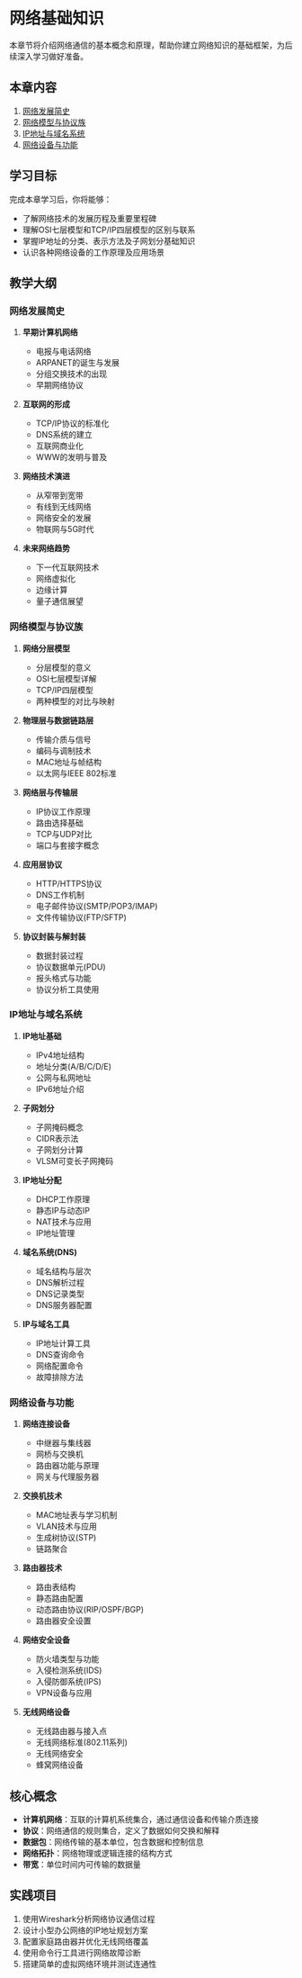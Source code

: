 # 网络基础知识

本章节将介绍网络通信的基本概念和原理，帮助你建立网络知识的基础框架，为后续深入学习做好准备。

## 本章内容

1. [网络发展简史](./history.md)
2. [网络模型与协议族](./models.md)
3. [IP地址与域名系统](./ip-dns.md)
4. [网络设备与功能](./devices.md)

## 学习目标

完成本章学习后，你将能够：

- 了解网络技术的发展历程及重要里程碑
- 理解OSI七层模型和TCP/IP四层模型的区别与联系
- 掌握IP地址的分类、表示方法及子网划分基础知识
- 认识各种网络设备的工作原理及应用场景

## 教学大纲

### 网络发展简史
1. **早期计算机网络**
   - 电报与电话网络
   - ARPANET的诞生与发展
   - 分组交换技术的出现
   - 早期网络协议

2. **互联网的形成**
   - TCP/IP协议的标准化
   - DNS系统的建立
   - 互联网商业化
   - WWW的发明与普及

3. **网络技术演进**
   - 从窄带到宽带
   - 有线到无线网络
   - 网络安全的发展
   - 物联网与5G时代

4. **未来网络趋势**
   - 下一代互联网技术
   - 网络虚拟化
   - 边缘计算
   - 量子通信展望

### 网络模型与协议族
1. **网络分层模型**
   - 分层模型的意义
   - OSI七层模型详解
   - TCP/IP四层模型
   - 两种模型的对比与映射

2. **物理层与数据链路层**
   - 传输介质与信号
   - 编码与调制技术
   - MAC地址与帧结构
   - 以太网与IEEE 802标准

3. **网络层与传输层**
   - IP协议工作原理
   - 路由选择基础
   - TCP与UDP对比
   - 端口与套接字概念

4. **应用层协议**
   - HTTP/HTTPS协议
   - DNS工作机制
   - 电子邮件协议(SMTP/POP3/IMAP)
   - 文件传输协议(FTP/SFTP)

5. **协议封装与解封装**
   - 数据封装过程
   - 协议数据单元(PDU)
   - 报头格式与功能
   - 协议分析工具使用

### IP地址与域名系统
1. **IP地址基础**
   - IPv4地址结构
   - 地址分类(A/B/C/D/E)
   - 公网与私网地址
   - IPv6地址介绍

2. **子网划分**
   - 子网掩码概念
   - CIDR表示法
   - 子网划分计算
   - VLSM可变长子网掩码

3. **IP地址分配**
   - DHCP工作原理
   - 静态IP与动态IP
   - NAT技术与应用
   - IP地址管理

4. **域名系统(DNS)**
   - 域名结构与层次
   - DNS解析过程
   - DNS记录类型
   - DNS服务器配置

5. **IP与域名工具**
   - IP地址计算工具
   - DNS查询命令
   - 网络配置命令
   - 故障排除方法

### 网络设备与功能
1. **网络连接设备**
   - 中继器与集线器
   - 网桥与交换机
   - 路由器功能与原理
   - 网关与代理服务器

2. **交换机技术**
   - MAC地址表与学习机制
   - VLAN技术与应用
   - 生成树协议(STP)
   - 链路聚合

3. **路由器技术**
   - 路由表结构
   - 静态路由配置
   - 动态路由协议(RIP/OSPF/BGP)
   - 路由器安全设置

4. **网络安全设备**
   - 防火墙类型与功能
   - 入侵检测系统(IDS)
   - 入侵防御系统(IPS)
   - VPN设备与应用

5. **无线网络设备**
   - 无线路由器与接入点
   - 无线网络标准(802.11系列)
   - 无线网络安全
   - 蜂窝网络设备

## 核心概念

- **计算机网络**：互联的计算机系统集合，通过通信设备和传输介质连接
- **协议**：网络通信的规则集合，定义了数据如何交换和解释
- **数据包**：网络传输的基本单位，包含数据和控制信息
- **网络拓扑**：网络物理或逻辑连接的结构方式
- **带宽**：单位时间内可传输的数据量

## 实践项目

1. 使用Wireshark分析网络协议通信过程
2. 设计小型办公网络的IP地址规划方案
3. 配置家庭路由器并优化无线网络覆盖
4. 使用命令行工具进行网络故障诊断
5. 搭建简单的虚拟网络环境并测试连通性 